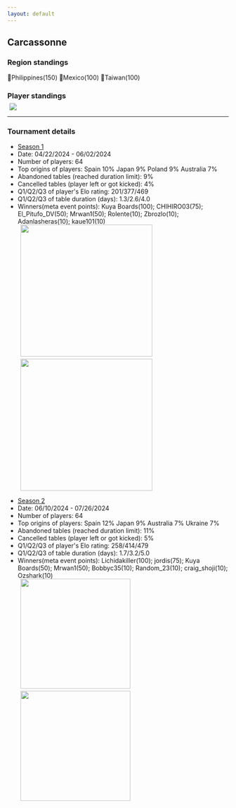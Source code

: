 ```yaml
---
layout: default
---
```

## Carcassonne 

### Region standings
🥇Philippines(150) 🥈Mexico(100) 🥉Taiwan(100)

### Player standings
<div>
 <img src="/wpoc/assets/images/CarcassonneRanking.png" style="display: block; margin-left: 5px; margin-bottom: 5px; margin-top: -10px"/>
</div>

---
### Tournament details

- [Season 1](https://boardgamearena.com/tournament?id=282971)
- Date: 04/22/2024 - 06/02/2024
- Number of players: 64
- Top origins of players: Spain 10% Japan 9% Poland 9% Australia 7% 
- Abandoned tables (reached duration limit): 9%
- Cancelled tables (player left or got kicked): 4% 
- Q1/Q2/Q3 of player's Elo rating: 201/377/469
- Q1/Q2/Q3 of table duration (days): 1.3/2.6/4.0
- Winners(meta event points): Kuya Boards(100); CHIHIRO03(75); El_Pitufo_DV(50); Mrwan1(50); Rolente(10); Zbrozlo(10); Adanlasheras(10); kaue101(10)

<div>
 <img src="/wpoc/assets/images/tournament/t_Carcassonne_Elo_20240604210808.png" width="300" style="display: block; margin-left: 30px; margin-bottom: 5px; margin-top:-15px"/>
</div>
<div>
 <img src="/wpoc/assets/images/tournament/t_Carcassonne_Duration_20240604210834.png" width="300" style="display: block; margin-left: 30px; margin-bottom: 5px;"/>
</div>


- [Season 2](https://boardgamearena.com/tournament?id=297014)
- Date: 06/10/2024 - 07/26/2024
- Number of players: 64
- Top origins of players: Spain 12% Japan 9% Australia 7% Ukraine 7%
- Abandoned tables (reached duration limit): 11%
- Cancelled tables (player left or got kicked): 5%
- Q1/Q2/Q3 of player's Elo rating: 258/414/479
- Q1/Q2/Q3 of table duration (days): 1.7/3.2/5.0
- Winners(meta event points): Lichidakiller(100); jordis(75); Kuya Boards(50); Mrwan1(50); Bobbyc35(10); Random_23(10); craig_shoji(10); Ozshark(10)

<div>
 <img src="/wpoc/assets/images/tournament/t_Carcassonne_Elo_20240726215448.png" width="250" style="display: block; margin-left: 30px; margin-bottom: 5px; margin-top:-15px"/>
</div>
<div>
 <img src="/wpoc/assets/images/tournament/t_Carcassonne_Duration_20240726225147.png" width="250" style="display: block; margin-left: 30px; margin-bottom: 5px;"/>
</div>


>>
